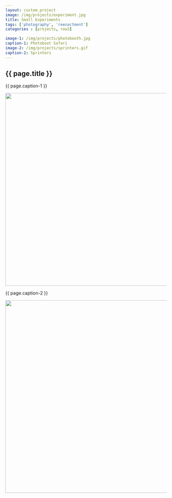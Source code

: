 ```yaml
---
layout: custom_project
image: /img/projects/experiment.jpg
title: Small Experiments
tags: ['photography', 'reenactment']
categories : [projects, row3]

image-1: /img/projects/photobooth.jpg
caption-1: Photoboot Safari
image-2: /img/projects/sprinters.gif
caption-2: Sprinters
---
```


<div class="grid_4">
  <h2 class="project_title">{{ page.title }}</h2>
  <div class="longer-expl">
    <p>{{ page.caption-1 }}</p>
  </div>
</div>

<div class="grid_8">
  <div class="lowlight_text">
    <img src="{{ page.image-1 }}" width="600">
  </div>
</div>

<div class="grid_4">
  <div class="longer-expl">
    <p>{{ page.caption-2 }}</p>
  </div>
</div>

<div class="grid_8">
  <div class="lowlight_text">
    <img src="{{ page.image-2 }}" width="600">
  </div>
</div>